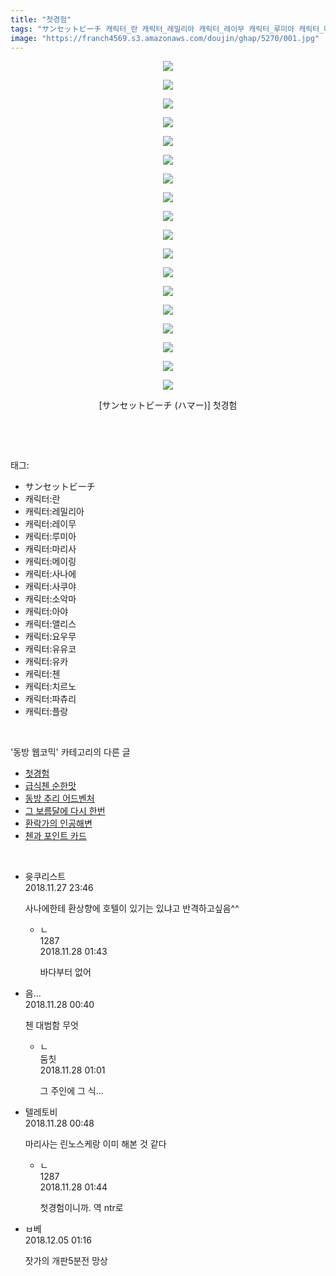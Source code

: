 ```yaml
---
title: "첫경험"
tags: "サンセットビーチ 캐릭터_란 캐릭터_레밀리아 캐릭터_레이무 캐릭터_루미아 캐릭터_마리사 캐릭터_메이링 캐릭터_사나에 캐릭터_사쿠야 캐릭터_소악마 캐릭터_아야 캐릭터_앨리스 캐릭터_요우무 캐릭터_유유코 캐릭터_유카 캐릭터_첸 캐릭터_치르노 캐릭터_파츄리 캐릭터_플랑드르 ハマー 동방_웹코믹"
image: "https://franch4569.s3.amazonaws.com/doujin/ghap/5270/001.jpg"
---
```

<div class="article">
<p style="text-align: center; clear: none; float: none;"><img src="{{ site.imgserver2 }}/ghap/5270/001.jpg"/></p>
<p style="text-align: center; clear: none; float: none;"><img src="{{ site.imgserver2 }}/ghap/5270/002.jpg"/></p>
<p style="text-align: center; clear: none; float: none;"><img src="{{ site.imgserver2 }}/ghap/5270/003.jpg"/></p>
<p style="text-align: center; clear: none; float: none;"><img src="{{ site.imgserver2 }}/ghap/5270/004.jpg"/></p>
<p style="text-align: center; clear: none; float: none;"><img src="{{ site.imgserver2 }}/ghap/5270/005.jpg"/></p>
<p style="text-align: center; clear: none; float: none;"><img src="{{ site.imgserver2 }}/ghap/5270/006.jpg"/></p>
<p style="text-align: center; clear: none; float: none;"><img src="{{ site.imgserver2 }}/ghap/5270/007.jpg"/></p>
<p style="text-align: center; clear: none; float: none;"><img src="{{ site.imgserver2 }}/ghap/5270/008.jpg"/></p>
<p style="text-align: center; clear: none; float: none;"><img src="{{ site.imgserver2 }}/ghap/5270/009.jpg"/></p>
<p style="text-align: center; clear: none; float: none;"><img src="{{ site.imgserver2 }}/ghap/5270/010.jpg"/></p>
<p style="text-align: center; clear: none; float: none;"><img src="{{ site.imgserver2 }}/ghap/5270/011.jpg"/></p>
<p style="text-align: center; clear: none; float: none;"><img src="{{ site.imgserver2 }}/ghap/5270/012.jpg"/></p>
<p style="text-align: center; clear: none; float: none;"><img src="{{ site.imgserver2 }}/ghap/5270/013.jpg"/></p>
<p style="text-align: center; clear: none; float: none;"><img src="{{ site.imgserver2 }}/ghap/5270/014.jpg"/></p>
<p style="text-align: center; clear: none; float: none;"><img src="{{ site.imgserver2 }}/ghap/5270/015.jpg"/></p>
<p style="text-align: center; clear: none; float: none;"><img src="{{ site.imgserver2 }}/ghap/5270/016.jpg"/></p>
<p style="text-align: center; clear: none; float: none;"><img src="{{ site.imgserver2 }}/ghap/5270/017.jpg"/></p>
<p style="text-align: center; clear: none; float: none;"><img src="{{ site.imgserver2 }}/ghap/5270/018.jpg"/></p>
<p style="text-align: center; clear: none; float: none;">[サンセットビーチ (ハマー)] 첫경험</p>
<p><br/></p>
</div><br/>
<div class="tagTrail">
<p>태그: </p>
<ul>
<li>サンセットビーチ</li>
<li>캐릭터:란</li>
<li>캐릭터:레밀리아</li>
<li>캐릭터:레이무</li>
<li>캐릭터:루미아</li>
<li>캐릭터:마리사</li>
<li>캐릭터:메이링</li>
<li>캐릭터:사나에</li>
<li>캐릭터:사쿠야</li>
<li>캐릭터:소악마</li>
<li>캐릭터:아야</li>
<li>캐릭터:앨리스</li>
<li>캐릭터:요우무</li>
<li>캐릭터:유유코</li>
<li>캐릭터:유카</li>
<li>캐릭터:첸</li>
<li>캐릭터:치르노</li>
<li>캐릭터:파츄리</li>
<li>캐릭터:플랑</li>
</ul>
</div><br/>
<div class="another">
<p>'동방 웹코믹' 카테고리의 다른 글</p>
<ul>
<li><a href="/ghap_5270">첫경험</a></li>
<li><a href="/ghap_5213">급식첸 순한맛</a></li>
<li><a href="/ghap_5207">동방 추리 어드벤처</a></li>
<li><a href="/ghap_5206">그 보름달에 다시 한번</a></li>
<li><a href="/ghap_5205">환락가의 인공해변</a></li>
<li><a href="/ghap_5204">첸과 포인트 카드</a></li>
</ul>
</div><br/>
<div class="cb_module cb_fluid">
<div class="cb_wrt cb_profile">
<div class="comment">
<ul>
<li class="cb_thumb_off" id="comment15379325">
<div class="cb_comment_area">
<div class="cb_info_area">
<div class="cb_section">
<span class="cb_nick_name">윳쿠리스트</span>
</div>
<div class="cb_section">
<span class="cb_date">2018.11.27 23:46 </span>
</div>
</div>
<div class="cb_dsc_comment">
<p class="cb_dsc">
											사나에한테 환상향에 호텔이 있기는 있냐고 반격하고싶음^^
										</p>
</div>
<ul>
<li class="cb_thumb_off" id="comment15379366">
<span class="cb_bu_subnode">ㄴ</span>
<div class="cb_comment_area">
<div class="cb_info_area">
<div class="cb_section">
<span class="cb_nick_name">1287</span>
</div>
<div class="cb_section">
<span class="cb_date">2018.11.28 01:43 </span>
</div>
</div>
<div class="cb_dsc_comment">
<p class="cb_dsc">
																바다부터 없어
															</p>
</div>
</div>
</li>
</ul>
</div></li>
<li class="cb_thumb_off" id="comment15379347">
<div class="cb_comment_area">
<div class="cb_info_area">
<div class="cb_section">
<span class="cb_nick_name">음...</span>
</div>
<div class="cb_section">
<span class="cb_date">2018.11.28 00:40 </span>
</div>
</div>
<div class="cb_dsc_comment">
<p class="cb_dsc">
											첸 대범함 무엇
										</p>
</div>
<ul>
<li class="cb_thumb_off" id="comment15379352">
<span class="cb_bu_subnode">ㄴ</span>
<div class="cb_comment_area">
<div class="cb_info_area">
<div class="cb_section">
<span class="cb_nick_name">둠칫</span>
</div>
<div class="cb_section">
<span class="cb_date">2018.11.28 01:01 </span>
</div>
</div>
<div class="cb_dsc_comment">
<p class="cb_dsc">
																그 주인에 그 식...
															</p>
</div>
</div>
</li>
</ul>
</div></li>
<li class="cb_thumb_off" id="comment15379348">
<div class="cb_comment_area">
<div class="cb_info_area">
<div class="cb_section">
<span class="cb_nick_name">텔레토비</span>
</div>
<div class="cb_section">
<span class="cb_date">2018.11.28 00:48 </span>
</div>
</div>
<div class="cb_dsc_comment">
<p class="cb_dsc">
											마리사는 린노스케랑 이미 해본 것 같다
										</p>
</div>
<ul>
<li class="cb_thumb_off" id="comment15379367">
<span class="cb_bu_subnode">ㄴ</span>
<div class="cb_comment_area">
<div class="cb_info_area">
<div class="cb_section">
<span class="cb_nick_name">1287</span>
</div>
<div class="cb_section">
<span class="cb_date">2018.11.28 01:44 </span>
</div>
</div>
<div class="cb_dsc_comment">
<p class="cb_dsc">
																첫경험이니까. 역 ntr로
															</p>
</div>
</div>
</li>
</ul>
</div></li>
<li class="cb_thumb_off" id="comment15382584">
<div class="cb_comment_area">
<div class="cb_info_area">
<div class="cb_section">
<span class="cb_nick_name">ㅂ베</span>
</div>
<div class="cb_section">
<span class="cb_date">2018.12.05 01:16 </span>
</div>
</div>
<div class="cb_dsc_comment">
<p class="cb_dsc">
											잣가의 개판5분전 망상
										</p>
</div>
</div></li>
</ul>
</div>
</div><!-- commentList close -->
</div><br/>
